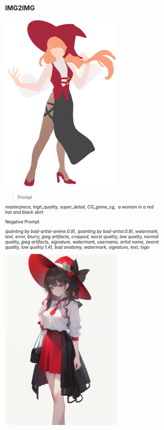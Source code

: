 ## IMG2IMG

![image](https://github.com/KKJ1000/XR_GameProject_2025/blob/main/img2img/RedHat.png?raw=true)

>Prompt

*masterpiece, high_quality, super_detail, CG_game_cg,  a woman in a red hat and black skirt*

Negative Prompt

*(painting by bad-artist-anime:0.9), (painting by bad-artist:0.9), watermark, text, error, blurry, jpeg artifacts, cropped, worst quality, low quality, normal quality, jpeg artifacts, signature, watermark, username, artist name, (worst quality, low quality:1.4), bad anatomy, watermark, signature, text, logo*

![image](https://github.com/KKJ1000/XR_GameProject_2025/blob/main/img2img/00004-3026577010.png?raw=true)


